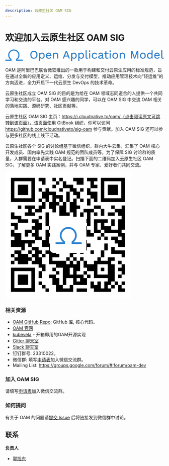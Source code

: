 ```yaml
---
description: 云原生社区 OAM SIG
---
```


# 欢迎加入云原生社区 OAM SIG

![oam](img/oam.svg)

OAM 是阿里巴巴联合微软推出的一款用于构建和交付云原生应用的标准规范，旨在通过全新的应用定义、运维、分发与交付模型，推动应用管理技术向“轻运维”的方向迈进，全力开启下一代云原生 DevOps 的技术革命。

云原生社区成立 OAM SIG 的目的是为给在 OAM 领域志同道合的人提供一个共同学习和交流的平台。对 OAM 感兴趣的同学，可以在 OAM SIG 中交流 OAM 相关的落地实践、源码研究、社区贡献等。

云原生社区 OAM SIG 主页：https://i.cloudnative.to/oam/（点击阅读原文可跳转到该页面），该页面使用 GitBook 组织，你可以访问 https://github.com/cloudnativeto/sig-oam 参与贡献。加入 OAM SIG 还可以参与更多社区的线上线下活动。

云原生社区各个 SIG 的讨论组基于微信组织，群内大牛云集，汇集了 OAM 核心开发成员、国内率先实践 OAM 规范的团队成员等。为了保障 SIG 讨论群的质量，入群需要在申请表中实名登记。扫描下面的二维码加入云原生社区 OAM SIG，了解更多 OAM 实践案例，并与 OAM 专家、爱好者们共同交流。

![](img/wj.png)

### 相关资源

* [OAM GitHub Repo](https://github.com/oam-dev): GitHub 库, 核心代码。
* [OAM 官网](https://oam.dev/)
* [kubevela](https://kubevela.io) - 开箱即用的OAM开源实现
* [Gitter 聊天室](https://gitter.im/oam-dev/community)
* [Slack 聊天室](https://cloud-native.slack.com/archives/C01BLQ3HTJA)
* 钉钉群号: 23310022。
* 微信群: 填写[申请表](https://wj.qq.com/s2/7438465/6bd6)加入微信交流群。
* Mailing List: https://groups.google.com/forum/#!forum/oam-dev

### 加入 OAM SIG

请填写[申请表](https://wj.qq.com/s2/7438465/6bd6)加入微信交流群。

### 如何提问

有关于 OAM 的问题请[提交 Issue](https://github.com/cloudnativeto/sig-oam/issues/new) 后将链接发到微信群中讨论。

## 联系

**负责人**

- [郭旭东](https://github.com/sunny0826)